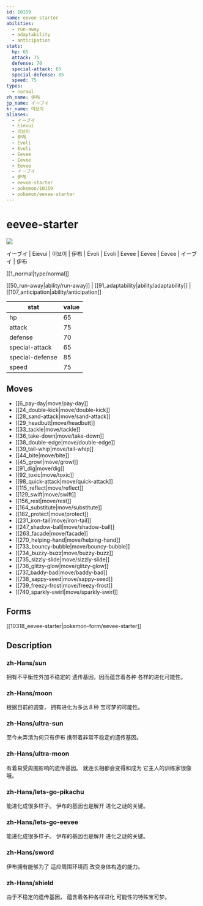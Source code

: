 ```yaml
---
id: 10159
name: eevee-starter
abilities:
  - run-away
  - adaptability
  - anticipation
stats:
  hp: 65
  attack: 75
  defense: 70
  special-attack: 65
  special-defense: 85
  speed: 75
types:
  - normal
zh_name: 伊布
jp_name: イーブイ
kr_name: 이브이
aliases:
  - イーブイ
  - Eievui
  - 이브이
  - 伊布
  - Évoli
  - Evoli
  - Eevee
  - Eevee
  - Eevee
  - イーブイ
  - 伊布
  - eevee-starter
  - pokemon/10159
  - pokemon/eevee-starter
---
```

# eevee-starter

![](null)

イーブイ | Eievui | 이브이 | 伊布 | Évoli | Evoli | Eevee | Eevee | Eevee | イーブイ | 伊布

[[1_normal|type/normal]]

[[50_run-away|ability/run-away]] | [[91_adaptability|ability/adaptability]] | [[107_anticipation|ability/anticipation]]

|stat|value|
|---|---|
|hp|65|
|attack|75|
|defense|70|
|special-attack|65|
|special-defense|85|
|speed|75|


## Moves

- [[6_pay-day|move/pay-day]]
- [[24_double-kick|move/double-kick]]
- [[28_sand-attack|move/sand-attack]]
- [[29_headbutt|move/headbutt]]
- [[33_tackle|move/tackle]]
- [[36_take-down|move/take-down]]
- [[38_double-edge|move/double-edge]]
- [[39_tail-whip|move/tail-whip]]
- [[44_bite|move/bite]]
- [[45_growl|move/growl]]
- [[91_dig|move/dig]]
- [[92_toxic|move/toxic]]
- [[98_quick-attack|move/quick-attack]]
- [[115_reflect|move/reflect]]
- [[129_swift|move/swift]]
- [[156_rest|move/rest]]
- [[164_substitute|move/substitute]]
- [[182_protect|move/protect]]
- [[231_iron-tail|move/iron-tail]]
- [[247_shadow-ball|move/shadow-ball]]
- [[263_facade|move/facade]]
- [[270_helping-hand|move/helping-hand]]
- [[733_bouncy-bubble|move/bouncy-bubble]]
- [[734_buzzy-buzz|move/buzzy-buzz]]
- [[735_sizzly-slide|move/sizzly-slide]]
- [[736_glitzy-glow|move/glitzy-glow]]
- [[737_baddy-bad|move/baddy-bad]]
- [[738_sappy-seed|move/sappy-seed]]
- [[739_freezy-frost|move/freezy-frost]]
- [[740_sparkly-swirl|move/sparkly-swirl]]

## Forms



[[10318_eevee-starter|pokemon-form/eevee-starter]]

## Description

### zh-Hans/sun

拥有不平衡性外加不稳定的
遗传基因，因而蕴含着各种
各样的进化可能性。

### zh-Hans/moon

根据目前的调查，
拥有进化为多达８种
宝可梦的可能性。

### zh-Hans/ultra-sun

至今未弄清为何只有伊布
携带着非常不稳定的遗传基因。

### zh-Hans/ultra-moon

有着易受周围影响的遗传基因。
就连长相都会变得和成为
它主人的训练家很像哦。

### zh-Hans/lets-go-pikachu

能进化成很多样子。
伊布的基因也是解开
进化之谜的关键。

### zh-Hans/lets-go-eevee

能进化成很多样子。
伊布的基因也是解开
进化之谜的关键。

### zh-Hans/sword

伊布拥有能够为了
适应周围环境而
改变身体构造的能力。

### zh-Hans/shield

由于不稳定的遗传基因，
蕴含着各种各样进化
可能性的特殊宝可梦。

